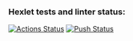 ### Hexlet tests and linter status:
[![Actions Status](https://github.com/Zyabridos/devops-for-programmers-project-74/actions/workflows/hexlet-check.yml/badge.svg)](https://github.com/Zyabridos/devops-for-programmers-project-74/actions)
[![Push Status](https://github.com/Zyabridos/docker_basics/actions/workflows/push.yml/badge.svg)](https://github.com/Zyabridos/docker_basics/actions)